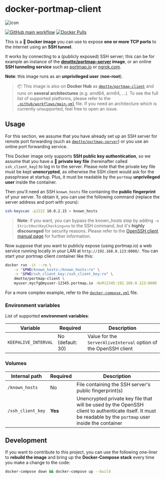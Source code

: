 # docker-portmap-client

![icon](icon-149.png)

[![GitHub main workflow](https://img.shields.io/github/actions/workflow/status/dmotte/docker-portmap-client/main.yml?branch=main&logo=github&label=main&style=flat-square)](https://github.com/dmotte/docker-portmap-client/actions)
[![Docker Pulls](https://img.shields.io/docker/pulls/dmotte/portmap-client?logo=docker&style=flat-square)](https://hub.docker.com/r/dmotte/portmap-client)

This is a :whale: **Docker image** you can use to expose **one or more TCP ports** to the internet using an **SSH tunnel**.

It works by connecting to a (publicly exposed) SSH server; this can be for example an instance of the **[dmotte/portmap-server](https://github.com/dmotte/docker-portmap-server.git) image**, or an online **SSH tunneling service** such as [portmap.io](https://portmap.io/) or [ngrok.com](https://ngrok.com/).

**Note**: this image runs as an **unprivileged user** (**non-root**).

> :package: This image is also on **Docker Hub** as [`dmotte/portmap-client`](https://hub.docker.com/r/dmotte/portmap-client) and runs on **several architectures** (e.g. amd64, arm64, ...). To see the full list of supported platforms, please refer to the [`.github/workflows/main.yml`](.github/workflows/main.yml) file. If you need an architecture which is currently unsupported, feel free to open an issue.

## Usage

For this section, we assume that you have already set up an SSH server for remote port forwarding (such as [`dmotte/portmap-server`](https://hub.docker.com/r/dmotte/portmap-server)) or you use an online port forwarding service.

This Docker image only supports **SSH public key authentication**, so we assume that you have a :key: **private key file** (hereinafter called `ssh_client_key`) to log in to the server. Please note that the private key file must be kept **unencrypted**, as otherwise the SSH client would ask for the passphrase at startup. Plus, it must be readable by the `portmap` **unprivileged user** inside the container.

Then you'll need an SSH `known_hosts` file containing the **public fingerprint** of your server. To obtain it, you can use the following command (replace the server address and port with yours):

```bash
ssh-keyscan -p2222 10.0.2.15 > known_hosts
```

> **Note**: if you want, you can bypass the known_hosts step by adding `-o StrictHostKeyChecking=no` to the SSH command, but it's **highly discouraged** for security reasons. Please refer to the [OpenSSH client manual page](https://linux.die.net/man/1/ssh) for further information.

Now suppose that you want to publicly expose (using portmap.io) a web service running locally in your LAN at `http://192.168.0.123:8080/`. You can start your portmap client container like this:

```bash
docker run -it --rm \
    -v "$PWD/known_hosts:/known_hosts:ro" \
    -v "$PWD/ssh_client_key:/ssh_client_key:ro" \
    dmotte/portmap-client \
    myuser.mycfg@myuser-12345.portmap.io -NvR12345:192.168.0.123:8080
```

For a more complex example, refer to the [`docker-compose.yml`](docker-compose.yml) file.

### Environment variables

List of supported **environment variables**:

| Variable             | Required         | Description                                                      |
| -------------------- | ---------------- | ---------------------------------------------------------------- |
| `KEEPALIVE_INTERVAL` | No (default: 30) | Value for the `ServerAliveInterval` option of the OpenSSH client |

### Volumes

| Internal path     | Required | Description                                                                                                                                                 |
| ----------------- | -------- | ----------------------------------------------------------------------------------------------------------------------------------------------------------- |
| `/known_hosts`    | No       | File containing the SSH server's public fingerprint(s)                                                                                                      |
| `/ssh_client_key` | **Yes**  | Unencrypted private key file that will be used by the OpenSSH client to authenticate itself. It must be readable by the `portmap` user inside the container |

## Development

If you want to contribute to this project, you can use the following one-liner to **rebuild the image** and bring up the **Docker-Compose stack** every time you make a change to the code:

```bash
docker-compose down && docker-compose up --build
```
